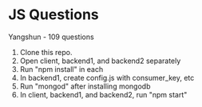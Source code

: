 # JS Questions

Yangshun - 109 questions

1. Clone this repo.
2. Open client, backend1, and backend2 separately
3. Run "npm install" in each
4. In backend1, create config.js with consumer_key, etc
5. Run "mongod" after installing mongodb
6. In client, backend1, and backend2, run "npm start"
